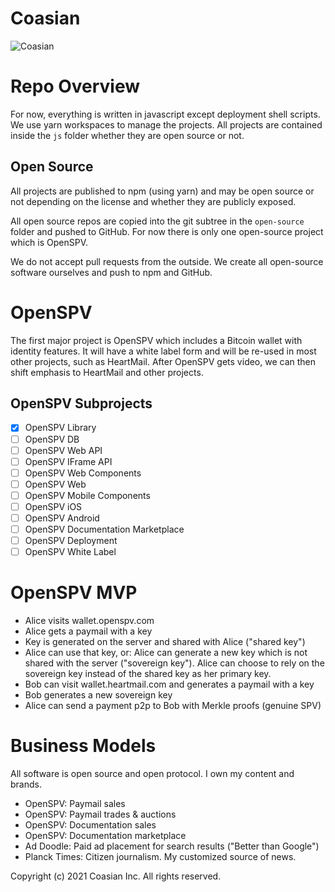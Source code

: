 # Coasian

![Coasian](https://github.com/coasian/coasian/blob/master/design-assets/coasian-landscape-dark.png)

# Repo Overview

For now, everything is written in javascript except deployment shell scripts.
We use yarn workspaces to manage the projects. All projects are contained
inside the <code>js</code> folder whether they are open source or not.

## Open Source

All projects are published to npm (using yarn) and may be open source or not
depending on the license and whether they are publicly exposed.

All open source repos are copied into the git subtree in the
<code>open-source</code> folder and pushed to GitHub. For now there is only one
open-source project which is OpenSPV.

We do not accept pull requests from the outside. We create all open-source
software ourselves and push to npm and GitHub.

# OpenSPV

The first major project is OpenSPV which includes a Bitcoin wallet with
identity features. It will have a white label form and will be re-used in most
other projects, such as HeartMail. After OpenSPV gets video, we can then shift
emphasis to HeartMail and other projects.

## OpenSPV Subprojects

* [x] OpenSPV Library
* [ ] OpenSPV DB
* [ ] OpenSPV Web API
* [ ] OpenSPV IFrame API
* [ ] OpenSPV Web Components
* [ ] OpenSPV Web
* [ ] OpenSPV Mobile Components
* [ ] OpenSPV iOS
* [ ] OpenSPV Android
* [ ] OpenSPV Documentation Marketplace
* [ ] OpenSPV Deployment
* [ ] OpenSPV White Label

# OpenSPV MVP

* Alice visits wallet.openspv.com
* Alice gets a paymail with a key
* Key is generated on the server and shared with Alice ("shared key")
* Alice can use that key, or: Alice can generate a new key which is not shared
  with the server ("sovereign key"). Alice can choose to rely on the sovereign
  key instead of the shared key as her primary key.
* Bob can visit wallet.heartmail.com and generates a paymail with a key
* Bob generates a new sovereign key
* Alice can send a payment p2p to Bob with Merkle proofs (genuine SPV)

# Business Models

All software is open source and open protocol. I own my content and brands.

* OpenSPV: Paymail sales
* OpenSPV: Paymail trades & auctions
* OpenSPV: Documentation sales
* OpenSPV: Documentation marketplace
* Ad Doodle: Paid ad placement for search results ("Better than Google")
* Planck Times: Citizen journalism. My customized source of news.

Copyright (c) 2021 Coasian Inc. All rights reserved.
